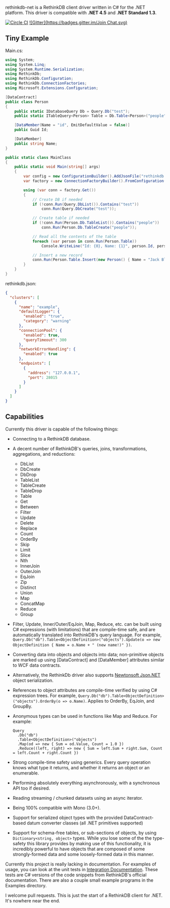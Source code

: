 rethinkdb-net is a RethinkDB client driver written in C# for the .NET platform. This driver is compatible with **.NET 4.5** and **.NET Standard 1.3**.

[![Circle CI](https://circleci.com/gh/mfenniak/rethinkdb-net.svg?style=svg)](https://circleci.com/gh/mfenniak/rethinkdb-net)
[![Gitter](https://badges.gitter.im/Join Chat.svg)](https://gitter.im/mfenniak/rethinkdb-net?utm_source=badge&utm_medium=badge&utm_campaign=pr-badge&utm_content=badge)

Tiny Example
------------

Main.cs:

```c#
using System;
using System.Linq;
using System.Runtime.Serialization;
using RethinkDb;
using RethinkDb.Configuration;
using RethinkDb.ConnectionFactories;
using Microsoft.Extensions.Configuration;

[DataContract]
public class Person
{
    public static IDatabaseQuery Db = Query.Db("test");
    public static ITableQuery<Person> Table = Db.Table<Person>("people");

    [DataMember(Name = "id", EmitDefaultValue = false)]
    public Guid Id;

    [DataMember]
    public string Name;
}

public static class MainClass
{
    public static void Main(string[] args)
    {
        var config = new ConfigurationBuilder().AddJsonFile("rethinkdb.json").Build();
        var factory = new ConnectionFactoryBuilder().FromConfiguration(config).Build("example");

        using (var conn = factory.Get())
        {
            // Create DB if needed
            if (!conn.Run(Query.DbList()).Contains("test"))
                conn.Run(Query.DbCreate("test"));

            // Create table if needed
            if (!conn.Run(Person.Db.TableList()).Contains("people"))
                conn.Run(Person.Db.TableCreate("people"));

            // Read all the contents of the table
            foreach (var person in conn.Run(Person.Table))
                Console.WriteLine("Id: {0}, Name: {1}", person.Id, person.Name);

            // Insert a new record
            conn.Run(Person.Table.Insert(new Person() { Name = "Jack Black" }));
        }
    }
}
```

rethinkdb.json:

```json
{
  "clusters": [
    {
      "name": "example",
      "defaultLogger": {
        "enabled": "true",
        "category": "warning"
      },
      "connectionPool": {
        "enabled": true,
        "queryTimeout": 300
      },
      "networkErrorHandling": {
        "enabled": true
      },
      "endpoints": [
        {
          "address": "127.0.0.1",
          "port": 28015
        }
      ]
    }
  ]
}
```

Capabilities
------------

Currently this driver is capable of the following things:
  
  * Connecting to a RethinkDB database.

  * A decent number of RethinkDB's queries, joins, transformations, aggregations, and reductions:

    * DbList
    * DbCreate
    * DbDrop
    * TableList
    * TableCreate
    * TableDrop
    * Table
    * Get
    * Between
    * Filter
    * Update
    * Delete
    * Replace
    * Count
    * OrderBy
    * Skip
    * Limit
    * Slice
    * Nth
    * InnerJoin
    * OuterJoin
    * EqJoin
    * Zip
    * Distinct
    * Union
    * Map
    * ConcatMap
    * Reduce
    * Group

  * Filter, Update, Inner/Outer/EqJoin, Map, Reduce, etc. can be built using C# expressions (with limitations) that are compile-time safe, and are automatically translated into RethinkDB's query language.  For example, `Query.Db("db").Table<ObjectDefinition>("objects").Update(o => new ObjectDefinition { Name = o.Name + " (new name!)" })`.

  * Converting data into objects and objects into data; non-primitive objects are marked up using [DataContract] and [DataMember] attributes similar to WCF data contracts.

  * Alternatively, the RethinkDb driver also supports [Newtonsoft Json.NET](https://github.com/mfenniak/rethinkdb-net/wiki/Newtonsoft-Serialization) object serialization.

  * References to object attributes are compile-time verified by using C# expression trees.  For example, `Query.Db("db").Table<ObjectDefinition>("objects").OrderBy(o => o.Name)`.  Applies to OrderBy, EqJoin, and GroupBy.

  * Anonymous types can be used in functions like Map and Reduce.  For example:
    ```
    Query
      .Db("db")
      .Table<ObjectDefinition>("objects")
      .Map(od => new { Sum = od.Value, Count = 1.0 })
      .Reduce((left, right) => new { Sum = left.Sum + right.Sum, Count = left.Count + right.Count })
    ```

  * Strong compile-time safety using generics.  Every query operation knows what type it returns, and whether it returns an object or an enumerable.

  * Performing absolutely everything asynchronously, with a synchronous API too if desired.

  * Reading streaming / chunked datasets using an async iterator.

  * Being 100% compatible with Mono (3.0+).

  * Support for serialized object types with the provided DataContract-based datum converter classes (all .NET primitives supported)

  * Support for schema-free tables, or sub-sections of objects, by using ```Dictionary<string, object>``` types.  While you lose some of the the type-safety this library provides by making use of this functionality, it is incredibly powerful to have objects that are composed of some strongly-formed data and some loosely-formed data in this manner.

Currently this project is really lacking in documentation.  For examples of usage, you can look at the unit tests in [Integration Documentation](https://github.com/mfenniak/rethinkdb-net/tree/master/rethinkdb-net-test/Integration/Documentation).  These tests are C# versions of the code snippets from RethinkDB's official documentation.  There are also a couple small example programs in the Examples directory.

I welcome pull requests.  This is just the start of a RethinkDB client for .NET.  It's nowhere near the end.
